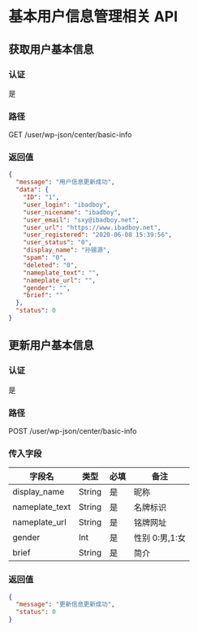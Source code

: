 # 基本用户信息管理相关 API

## 获取用户基本信息

### 认证

是

### 路径

GET /user/wp-json/center/basic-info

### 返回值

```json
{
  "message": "用户信息更新成功",
  "data": {
    "ID": "1",
    "user_login": "ibadboy",
    "user_nicename": "ibadboy",
    "user_email": "sxy@ibadboy.net",
    "user_url": "https://www.ibadboy.net",
    "user_registered": "2020-06-08 15:39:56",
    "user_status": "0",
    "display_name": "孙锡源",
    "spam": "0",
    "deleted": "0",
    "nameplate_text": "",
    "nameplate_url": "",
    "gender": "",
    "brief": ""
  },
  "status": 0
}
```

## 更新用户基本信息

### 认证

是

### 路径

POST /user/wp-json/center/basic-info

### 传入字段

| 字段名            | 类型     | 必填  | 备注         |
|----------------|--------|-----|------------|
| display_name   | String | 是   | 昵称         |
| nameplate_text | String | 是   | 名牌标识       |
| nameplate_url  | String | 是   | 铭牌网址       |
| gender         | Int    | 是   | 性别 0:男,1:女 |
| brief          | String | 是   | 简介         |

### 返回值

```json
{
  "message": "更新信息更新成功",
  "status": 0
}
```
